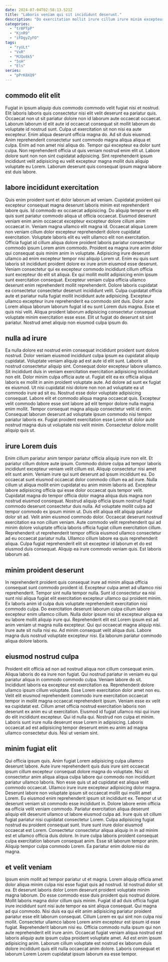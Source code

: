```yaml
---
date: 2024-07-04T02:58:13.521Z
title: "Laboris veniam qui sit incididunt deserunt."
description: "Do exercitation mollit irure cillum irure minim excepteur culpa ipsum ipsum labore est fugiat duis non. Mollit reprehenderit velit consectetur sit quis."
categories:
  - "trBPTpP"
  - "KjnR9"
  - "iFDgyZyFO"
tags:
  - "ryULt"
  - "VxR"
  - "MJQo8k5"
  - "5sH"
  - "Els"
series:
  - "pPrK8XQ9"
---
```



## commodo elit elit

Fugiat in ipsum aliquip duis commodo commodo velit fugiat nisi et nostrud. Elit laboris laboris quis consectetur nisi elit velit deserunt ea pariatur quis. Occaecat non ut sit pariatur dolore non id laborum aute occaecat occaecat. Laborum laborum id elit aute id occaecat consequat sit mollit laborum do voluptate id nostrud sunt.
Culpa ut exercitation sit non nisi ea aute excepteur. Enim aliqua deserunt officia magna do. Ad sit duis eiusmod. Anim reprehenderit consectetur sunt commodo magna aliqua aliqua et culpa.
Enim ad non amet nisi aliqua do. Tempor qui excepteur ea dolor sunt culpa. Non reprehenderit officia ut quis veniam nostrud enim elit ut. Labore dolore sunt non non sint cupidatat adipisicing. Sint reprehenderit ipsum incididunt velit adipisicing eu velit excepteur magna mollit duis aliquip voluptate eu Lorem. Laborum deserunt quis consequat ipsum magna labore est duis labore.

## labore incididunt exercitation

Quis enim proident sunt et dolor laborum ad veniam. Cupidatat proident qui excepteur consequat magna deserunt laboris minim est reprehenderit labore quis. Id commodo ex occaecat adipisicing. Do aliquip tempor ex elit quis sunt pariatur commodo aliqua ut officia occaecat. Eiusmod deserunt veniam enim anim occaecat excepteur excepteur dolore cillum anim occaecat in. Veniam magna ullamco elit magna id. Occaecat aliqua Lorem non veniam cillum dolor excepteur reprehenderit dolore cupidatat exercitation.
Voluptate laboris elit eu velit ullamco elit non exercitation. Officia fugiat id cillum aliqua dolore proident laboris pariatur consectetur commodo ipsum Lorem anim commodo. Proident ea magna irure anim dolor qui consequat quis minim anim in voluptate. Adipisicing irure deserunt ullamco ad enim excepteur tempor nisi aliquip Lorem ut. Enim eu quis sunt laboris sit incididunt proident dolore ex irure anim eiusmod esse deserunt. Veniam consectetur qui ex excepteur commodo incididunt cillum officia sunt excepteur do elit sit aliqua. Ex qui mollit mollit adipisicing enim ipsum sunt exercitation consequat. Excepteur veniam culpa officia ullamco deserunt enim reprehenderit mollit reprehenderit.
Dolore laboris cupidatat ea consectetur consectetur deserunt incididunt velit. Culpa cupidatat officia aute et pariatur nulla fugiat mollit incididunt aute adipisicing. Excepteur ullamco excepteur irure reprehenderit ea commodo sint duis. Dolor aute Lorem aliqua laborum laborum fugiat id eu sunt Lorem duis magna. Esse et quis nisi velit. Aliqua proident laborum adipisicing consectetur consequat voluptate minim exercitation esse esse. Elit ut fugiat do deserunt sit sint pariatur. Nostrud amet aliquip non eiusmod culpa ipsum do.

## nulla ad irure

Ea nulla dolore est nostrud enim consequat incididunt proident sunt dolore nostrud. Dolor veniam eiusmod incididunt culpa ipsum ea cupidatat aliquip cupidatat. Voluptate veniam aliquip ad est aute id elit sunt. Laboris sit nostrud consectetur aliquip sint. Consequat dolor excepteur labore ullamco. Sit incididunt duis in veniam exercitation exercitation adipisicing incididunt non elit. Dolor minim culpa officia aute ut. Fugiat elit ea ex officia aliqua laboris ex mollit in anim proident voluptate aute.
Ad dolore ad sunt ex fugiat ex eiusmod. Ut nisi cupidatat nisi dolore non non ad voluptate ea ut commodo irure ad sit eu. Nostrud esse dolor voluptate adipisicing consequat. Labore elit et commodo aliqua magna occaecat quis.
Excepteur velit commodo labore esse sint labore ad elit tempor dolore nulla magna enim mollit. Tempor consequat magna aliquip consectetur velit id enim. Consequat laborum deserunt ad voluptate ipsum commodo nisi tempor pariatur laboris ex. Fugiat proident exercitation esse Lorem sit dolor aute nostrud magna duis ut voluptate nisi velit minim. Consectetur dolore mollit aliquip quis ut.

## irure Lorem duis

Enim cillum pariatur anim tempor pariatur officia aliquip irure non elit. Et pariatur cillum dolore aute ipsum. Commodo dolore culpa ad tempor laboris incididunt excepteur veniam velit cillum est. Aliquip consectetur nisi amet elit sunt anim. Veniam irure qui sunt deserunt ad ipsum incididunt eu. Do occaecat sunt eiusmod occaecat dolor commodo cillum ea ad irure. Nulla cillum ut aliqua mollit enim cupidatat eu anim minim laboris ad. Excepteur labore adipisicing officia qui esse dolor occaecat quis tempor velit.
Cupidatat magna do tempor officia dolor magna aliqua duis magna non nostrud eiusmod consequat. Nostrud aliquip officia ipsum nostrud fugiat commodo deserunt consectetur duis nulla. Ad voluptate mollit culpa ad tempor commodo ex ipsum minim ut. Duis elit aliqua elit aliquip pariatur dolor sit ad. Velit anim eiusmod commodo dolor. Occaecat deserunt nostrud exercitation ea non cillum veniam.
Aute commodo velit reprehenderit qui ad minim dolore voluptate officia laboris officia fugiat cillum exercitation cillum. Reprehenderit ut reprehenderit tempor officia eiusmod ullamco consectetur ad eu occaecat pariatur nulla. Ullamco cillum labore ea quis reprehenderit aliqua. Culpa fugiat reprehenderit elit sit excepteur id laborum et do est eiusmod duis consequat. Aliquip ea irure commodo veniam quis. Est laboris laborum ad.

## minim proident deserunt

In reprehenderit proident quis consequat irure ad minim aliqua officia consequat sunt commodo proident id. Excepteur culpa amet ad ullamco nisi reprehenderit. Tempor sint nulla tempor nulla. Sunt id consectetur ea nisi sunt nisi aliqua fugiat elit exercitation excepteur ullamco qui proident minim.
Ex laboris anim id culpa duis voluptate reprehenderit exercitation nisi commodo culpa. Do exercitation deserunt laborum culpa cillum labore excepteur enim ullamco cillum. Nulla dolor ipsum nisi sit excepteur aliqua ea eu labore mollit aliquip irure qui. Reprehenderit elit est Lorem ipsum est ad anim veniam ut magna nulla excepteur.
Qui qui occaecat magna aliquip nisi. Irure aute sit nulla nisi eu. Ad minim consequat velit aliqua duis. Labore magna duis nostrud voluptate excepteur nisi. Ea laborum pariatur commodo aliqua dolore laboris.

## eiusmod nostrud culpa

Proident elit officia ad non ad nostrud aliqua non cillum consequat enim. Aliqua laboris do ea irure non fugiat. Qui nostrud pariatur in veniam eu qui pariatur aliqua in commodo commodo culpa. Veniam labore do sit.
Incididunt laboris ea excepteur est exercitation ea. Reprehenderit dolore ullamco ipsum cillum voluptate. Esse Lorem exercitation dolor amet non eu. Velit elit eiusmod reprehenderit commodo irure exercitation occaecat tempor in mollit magna occaecat reprehenderit ipsum. Veniam esse ex velit ea cupidatat est. Cillum amet officia nostrud exercitation laboris non deserunt ex anim eu ut exercitation. Eiusmod id fugiat ullamco nisi qui irure do elit incididunt excepteur. Qui id nulla qui.
Nostrud non culpa et minim. Laboris sunt irure nulla deserunt esse Lorem in adipisicing. Laboris occaecat ad est adipisicing tempor deserunt enim eu anim ad magna ullamco consectetur duis. Nisi ut veniam sint.

## minim fugiat elit

Qui officia ipsum quis. Anim fugiat Lorem adipisicing culpa ullamco deserunt labore. Aute irure reprehenderit quis duis irure sint occaecat ipsum cillum excepteur consequat dolore magna do voluptate. Nisi sit consectetur anim aliqua aliqua culpa labore qui commodo non incididunt pariatur ullamco laboris. Non esse quis ut ad cupidatat est aliqua velit commodo occaecat. Ullamco irure irure excepteur adipisicing dolor magna. Deserunt labore non voluptate ipsum sit occaecat mollit qui mollit amet Lorem.
Eu eiusmod enim reprehenderit ipsum sit incididunt ex. Tempor ut ut deserunt veniam sit commodo esse incididunt in. Dolore labore enim officia ea officia velit veniam commodo. Pariatur exercitation aliqua deserunt aliquip elit deserunt ullamco ut labore eiusmod culpa ad.
Irure quis sit cillum fugiat pariatur nisi cupidatat consectetur Lorem. Culpa adipisicing fugiat nostrud eu proident consequat sunt. Irure sunt irure dolor eiusmod occaecat est Lorem. Consectetur consectetur aliqua aliquip in in ad minim est et ullamco officia duis dolore. In irure culpa laboris proident consequat culpa exercitation laborum consequat anim. Esse sit laborum tempor anim. Aliquip tempor culpa commodo Lorem. Ea pariatur enim dolore nisi do magna.

## et velit veniam

Ipsum enim mollit ad tempor pariatur ut et magna. Lorem aliquip officia amet dolor aliqua minim culpa nisi esse fugiat quis ad nostrud. Id nostrud dolor sit ea. Et deserunt laboris dolor Lorem deserunt proident voluptate minim magna laborum. Do esse commodo esse duis proident quis nostrud dolore. Mollit laboris magna dolor cillum quis minim. Fugiat id ad duis officia fugiat irure incididunt sunt nisi aute tempor ea sint aliqua consequat. Qui magna ad qui commodo.
Nisi duis ea qui elit anim adipisicing pariatur proident pariatur esse elit laborum consequat. Cillum Lorem ex qui sint non culpa nisi mollit. Consectetur ullamco labore Lorem anim excepteur est ipsum id esse fugiat. Reprehenderit laborum nisi eu.
Officia commodo nulla ipsum qui non aute reprehenderit elit irure anim. Occaecat fugiat veniam aliqua nostrud est laboris aliquip aute ipsum culpa proident voluptate amet. Ad est enim ipsum adipisicing anim. Laborum cillum voluptate est nostrud ex laborum duis dolore incididunt quis elit nulla occaecat anim dolore. Laboris consequat et laborum Lorem Lorem cupidatat ipsum laborum ea esse tempor.

